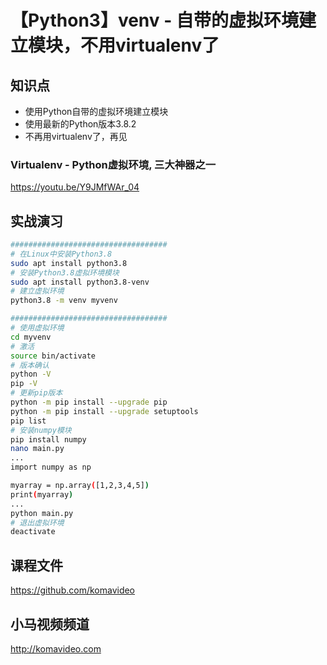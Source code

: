 【Python3】venv - 自带的虚拟环境建立模块，不用virtualenv了
====================================================

## 知识点

* 使用Python自带的虚拟环境建立模块
* 使用最新的Python版本3.8.2
* 不再用virtualenv了，再见

### Virtualenv - Python虚拟环境, 三大神器之一

https://youtu.be/Y9JMfWAr_04

## 实战演习

```bash
###################################
# 在Linux中安装Python3.8
sudo apt install python3.8
# 安装Python3.8虚拟环境模块
sudo apt install python3.8-venv
# 建立虚拟环境
python3.8 -m venv myvenv

###################################
# 使用虚拟环境
cd myvenv
# 激活
source bin/activate
# 版本确认
python -V
pip -V
# 更新pip版本
python -m pip install --upgrade pip
python -m pip install --upgrade setuptools
pip list
# 安装numpy模块
pip install numpy
nano main.py
...
import numpy as np

myarray = np.array([1,2,3,4,5])
print(myarray)
...
python main.py
# 退出虚拟环境
deactivate
```

## 课程文件

https://github.com/komavideo

## 小马视频频道

http://komavideo.com
